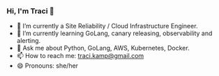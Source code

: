 ### Hi, I'm Traci 👋

<!--
**tlkamp/tlkamp** is a ✨ _special_ ✨ repository because its `README.md` (this file) appears on your GitHub profile.
-->
- 🔭 I’m currently a Site Reliability / Cloud Infrastructure Engineer.
- 🌱 I’m currently learning GoLang, canary releasing, observability and alerting.
- 💬 Ask me about Python, GoLang, AWS, Kubernetes, Docker.
- 📫 How to reach me: traci.kamp@gmail.com
- 😄 Pronouns: she/her
